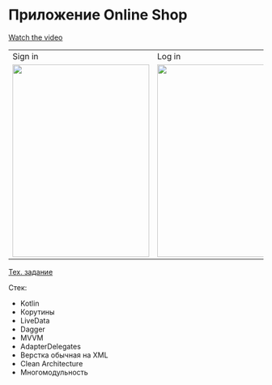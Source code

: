 # Приложение Online Shop

[Watch the video](https://drive.google.com/file/d/1CaNpE4eaV_UMSKYUXDt1pO5Wc_JZACB2/view?usp=sharing)

<table>
  <tr>
    <td>Sign in</td>
     <td>Log in</td>
     <td>Home screen</td>
     <td>Detail screen</td>
     <td>Profile screen</td>
  </tr>
  <tr>
    <td><img src="https://user-images.githubusercontent.com/48403701/224309969-1866b0d7-5068-491f-857b-114f32bafb43.png" width=270 height=380></td>
    <td><img src="https://user-images.githubusercontent.com/48403701/224309999-2bb956a8-9b2f-48b4-a33b-a0bcce2b77b4.png" width=270 height=380></td>
    <td><img src="https://user-images.githubusercontent.com/48403701/224309807-ac6dff74-f009-4e7d-83cc-511caed8aaf7.png" width=270 height=380></td>
    <td><img src="https://user-images.githubusercontent.com/48403701/224309878-19cd1796-a84a-4868-818d-ecd13e6cfece.png" width=270 height=380></td>
    <td><img src="https://user-images.githubusercontent.com/48403701/224309927-36a34acb-0a28-412c-81dd-8e33e77d2749.png" width=270 height=380></td>
  </tr>
 </table>


[Тех. задание](https://docs.google.com/document/d/1X92XL_aIOJzmk87Tg2rqqE836jHXjR-M/edit)

Стек:
- Kotlin
- Корутины
- LiveData
- Dagger
- MVVM
- AdapterDelegates
- Верстка обычная на XML
- Clean Architecture 
- Многомодульность

